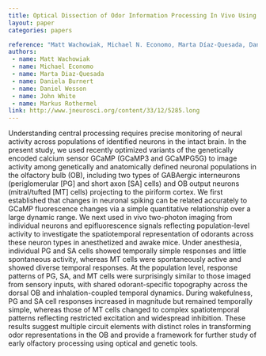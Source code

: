 ```yaml
---
title: Optical Dissection of Odor Information Processing In Vivo Using GCaMPs Expressed in Specified Cell Types of the Olfactory Bulb
layout: paper
categories: papers

reference: "Matt Wachowiak, Michael N. Economo, Marta Díaz-Quesada, Daniela Brunert, Daniel W. Wesson, John A. White, and Markus Rothermel. Optical Dissection of Odor Information Processing In Vivo Using GCaMPs Expressed in Specified Cell Types of the Olfactory Bulb. The Journal of Neuroscience, 20 March 2013, 33(12): 5285-5300;"
authors: 
 - name: Matt Wachowiak
 - name: Michael Economo
 - name: Marta Diaz-Quesada
 - name: Daniela Burnert
 - name: Daniel Wesson
 - name: John White
 - name: Markus Rothermel
link: http://www.jneurosci.org/content/33/12/5285.long
---
```


Understanding central processing requires precise monitoring of neural activity across populations of identified neurons in the intact brain. In the present study, we used recently optimized variants of the genetically encoded calcium sensor GCaMP (GCaMP3 and GCaMPG5G) to image activity among genetically and anatomically defined neuronal populations in the olfactory bulb (OB), including two types of GABAergic interneurons (periglomerular [PG] and short axon [SA] cells) and OB output neurons (mitral/tufted [MT] cells) projecting to the piriform cortex. We first established that changes in neuronal spiking can be related accurately to GCaMP fluorescence changes via a simple quantitative relationship over a large dynamic range. We next used in vivo two-photon imaging from individual neurons and epifluorescence signals reflecting population-level activity to investigate the spatiotemporal representation of odorants across these neuron types in anesthetized and awake mice. Under anesthesia, individual PG and SA cells showed temporally simple responses and little spontaneous activity, whereas MT cells were spontaneously active and showed diverse temporal responses. At the population level, response patterns of PG, SA, and MT cells were surprisingly similar to those imaged from sensory inputs, with shared odorant-specific topography across the dorsal OB and inhalation-coupled temporal dynamics. During wakefulness, PG and SA cell responses increased in magnitude but remained temporally simple, whereas those of MT cells changed to complex spatiotemporal patterns reflecting restricted excitation and widespread inhibition. These results suggest multiple circuit elements with distinct roles in transforming odor representations in the OB and provide a framework for further study of early olfactory processing using optical and genetic tools.
